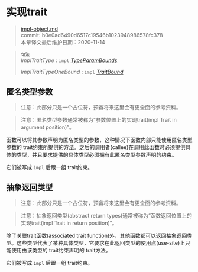 # 实现trait

>[impl-object.md](https://github.com/rust-lang/reference/blob/master/src/types/impl-object.md)\
>commit: b0e0ad6490d6517c19546b1023948986578fc378 \
>本章译文最后维护日期：2020-11-14

> **<sup>句法</sup>**\
> _ImplTraitType_ : `impl` [_TypeParamBounds_]
>
> _ImplTraitTypeOneBound_ : `impl` [_TraitBound_]

## 匿名类型参数

> 注意：此部分只是一个占位符，预备将来这里会有更全面的参考资料。

> 注意：匿名类型参数通常被称为“参数位置上的实现trait(impl Trait in argument position)”。

函数可以将其参数声明为匿名类型的参数，这种情况下函数内部只能使用匿名类型参数的 trait约束所提供的方法。之后的调用者(callee)在调用此函数时必须提供具体的类型，并且要求提供的具体类型必须拥有此匿名类型参数声明的约束。

它们被写成 `impl` 后跟一组 trait约束。

## 抽象返回类型

> 注意：此部分只是一个占位符，预备将来这里会有更全面的参考资料。

> 注意：抽象返回类型(abstract return types)通常被称为“函数返回位置上的实现trait(impl Trait in return position)”。

除了关联trait函数(associated trait function)外，其他函数都可以返回抽象返回类型。这些类型代表了某种具体类型，它要求在此返回类型的使用点(use-site)上只能使用由该类型的 trait约束声明的 trait方法。

它们被写成 `impl` 后跟一组 trait约束。

[_TraitBound_]: ../trait-bounds.md
[_TypeParamBounds_]: ../trait-bounds.md

<!-- 2020-11-12-->
<!-- checked -->
